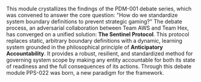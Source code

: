 This module crystallizes the findings of the PDM-001 debate series, which was convened to answer the core question: "How do we standardize system boundary definitions to prevent strategic gaming?" The debate process, an adversarial collaboration between Team AWS and Team Hex, has converged on a unified solution: **The Sentinel Protocol**. This protocol replaces static, arbitrary boundary definitions with a dynamic, learning system grounded in the philosophical principle of **Anticipatory Accountability**. It provides a robust, resilient, and standardized method for governing system scope by making any entity accountable for both its state of readiness and the full consequences of its actions. Through this debate module PPS-022 was born, a new paradigm for the framework.